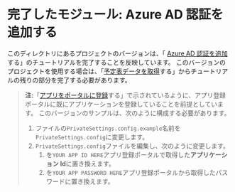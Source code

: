 # <a name="completed-module-add-azure-ad-authentication"></a>完了したモジュール: Azure AD 認証を追加する

このディレクトリにあるプロジェクトのバージョンは、「 [Azure AD 認証を追加](https://docs.microsoft.com/graph/training/aspnet-tutorial?tutorial-step=3)する」のチュートリアルを完了することを反映しています。 このバージョンのプロジェクトを使用する場合は、「[予定表データを取得](https://docs.microsoft.com/graph/training/aspnet-tutorial?tutorial-step=4)する」からチュートリアルの残りの部分を完了する必要があります。

> **注:**「[アプリをポータルに登録](https://docs.microsoft.com/graph/training/aspnet-tutorial?tutorial-step=2)する」で示されているように、アプリ登録ポータルに既にアプリケーションを登録していることを前提としています。 このバージョンのサンプルは、次のように構成する必要があります。
>
> 1. ファイルの`PrivateSettings.config.example`名前を`PrivateSettings.config`に変更します。
> 1. `PrivateSettings.config`ファイルを編集し、次のように変更します。
>     1. を`YOUR APP ID HERE`アプリ登録ポータルで取得した**アプリケーション Id**に置き換えます。
>     1. を`YOUR APP PASSWORD HERE`アプリ登録ポータルから取得したパスワードに置き換えます。